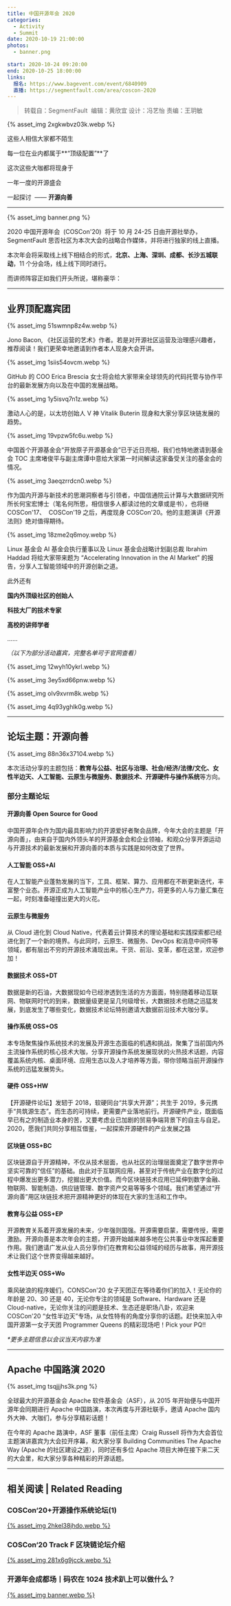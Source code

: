 ```yaml
---
title: 中国开源年会 2020
categories:
  - Activity
  - Summit
date: 2020-10-19 21:00:00
photos:
  - banner.png

start: 2020-10-24 09:20:00
end: 2020-10-25 18:00:00
links:
  报名: https://www.bagevent.com/event/6840909
  直播: https://segmentfault.com/area/coscon-2020
---
```



> 转载自：SegmentFault
> 编辑：黄欣宜
> 设计：冯艺怡
> 责编：王玥敏

{% asset_img 2xgkwbvz03k.webp  %}

这些人相信大家都不陌生

每一位在业内都属于**“顶级配置”**了

这次这些大咖都将现身于

一年一度的开源盛会

一起探讨  —— **开源向善**


---

{% asset_img banner.png  %}

2020 中国开源年会  (COSCon'20)  将于 10 月 24-25 日由开源社举办，SegmentFault 思否社区为本次大会的战略合作媒体，并将进行独家的线上直播。

本次年会将采取线上线下相结合的形式，**北京、上海、深圳、成都、长沙五城联动**，11 个分会场，线上线下同时进行。

而讲师阵容正如我们开头所说，堪称豪华：

---

## 业界顶配嘉宾团

{% asset_img 51swmnp8z4w.webp  %}

Jono Bacon, 《社区运营的艺术》作者。若是对开源社区运营及治理感兴趣者，推荐阅读！我们更荣幸地邀请到作者本人现身大会开讲。

{% asset_img 1siis54ovcm.webp  %}

GitHub 的 COO Erica Brescia 女士将会给大家带来全球领先的代码托管与协作平台的最新发展方向以及在中国的发展战略。

{% asset_img 1y5isvq7n1z.webp  %}

激动人心的是，以太坊创始人 V 神 Vitalik Buterin 现身和大家分享区块链发展的趋势。

{% asset_img 19vpzw5fc6u.webp  %}

中国首个开源基金会“开放原子开源基金会”已于近日亮相，我们也特地邀请到基金会 TOC 主席堵俊平与副主席谭中意给大家第一时间解读这家备受关注的基金会的情况。

{% asset_img 3aeqzrrdcn0.webp  %}

作为国内开源与新技术的思潮洞察者与引领者，中国信通院云计算与大数据研究所所长何宝宏博士（笔名何所思，相信很多人都读过他的文章或是书），也将继 COSCon'17、  COSCon'19 之后，再度现身 COSCon'20。他的主题演讲《开源法则》绝对值得期待。

{% asset_img 18zme2q6moy.webp  %}

Linux 基金会 AI 基金会执行董事以及 Linux 基金会战略计划副总裁 Ibrahim Haddad 将给大家带来题为 “Accelerating Innovation in the AI Market” 的报告，分享人工智能领域中的开源创新之道。

此外还有

**国内外顶级社区的创始人**

**科技大厂的技术专家**

**高校的讲师学者**

……

_（以下为部分活动嘉宾，完整名单可于官网查看）_

{% asset_img 12wyh10ykrl.webp  %}

{% asset_img 3ey5xd66pnw.webp  %}

{% asset_img olv9xvrm8k.webp  %}

{% asset_img 4q93yghlk0g.webp  %}

---

## 论坛主题：开源向善

{% asset_img 88n36x37104.webp  %}

本次活动分享的主题包括：**教育与公益、社区与治理、社会/经济/法律/文化、女性半边天、人工智能、云原生与微服务、数据技术、开源硬件与操作系统**等方向。

### 部分主题论坛

#### 开源向善 Open Source for Good

中国开源年会作为国内最具影响力的开源爱好者聚会品牌，今年大会的主题是「开源向善」，由来自于国内外领头羊的开源基金会和企业领袖，和观众分享开源运动与开源技术的最新发展和开源向善的本质与实践是如何改变了世界。

#### 人工智能 OSS+AI

在人工智能产业蓬勃发展的当下，工具、框架、算力、应用都在不断更新迭代，丰富整个业态。开源正成为人工智能产业中的核心生产力，将更多的人与力量汇集在一起，时刻准备碰撞出更大的火花。

#### 云原生与微服务

从 Cloud 进化到 Cloud Native，代表着云计算技术的理论基础和实践探索都已经进化到了一个新的境界。与此同时，云原生、微服务、DevOps 和消息中间件等领域，都有层出不穷的开源技术涌现出来。干货、前沿、变革，都在这里，欢迎参加！

#### 数据技术 OSS+DT

数据是新的石油，大数据现如今已经渗透到生活的方方面面，特别随着移动互联网、物联网时代的到来，数据量级更是呈几何级增长，大数据技术也随之迅猛发展，到底发生了哪些变化，数据技术论坛特别邀请大数据前沿技术大咖分享。

#### 操作系统 OSS+OS

本专场聚焦操作系统技术的发展及开源生态面临的机遇和挑战，聚集了当前国内外主流操作系统的核心技术大咖，分享开源操作系统发展现状的火热技术话题，内容覆盖系统内核、桌面环境、应用生态以及人才培养等方面，带你领略当前开源操作系统的迅猛发展势头。

#### 硬件 OSS+HW

【开源硬件论坛】发轫于 2018，软硬同台“共享大开源”；共生于 2019，多元携手“共筑源生态”。而生态的可持续，更需要产业落地前行。开源硬件产业，既面临早已有之的制造业本身的苦，又要考虑业已加剧的贸易争端背景下的自主与自足。2020，愿我们共同分享相互借鉴，一起探索开源硬件的产业发展之路

#### 区块链 OSS+BC

区块链源自于开源精神，不仅从技术层面，也从社区的治理层面奠定了数字世界中坚实可靠的“信任”的基础。由此对于互联网应用，甚至对于传统产业在数字化的过程中爆发出更多潜力，挖掘出更大价值。而今区块链技术应用已延伸到数字金融、物联网、智能制造、供应链管理、数字资产交易等等多个领域。我们希望通过“开源向善”用区块链技术把开源精神更好的体现在大家的生活和工作中。

#### 教育与公益 OSS+EP

开源教育关系着开源发展的未来，少年强则国强。开源需要启蒙，需要传授，需要激励。开源向善是本次年会的主题，开源开始越来越多地在公共事业中发挥起重要作用。我们邀请广发从业人员分享你们在教育和公益领域的经历与故事，用开源技术让我们这个世界变得越来越好。

#### 女性半边天 OSS+Wo

乘风破浪的程序媛们，CONSCon'20 女子天团正在等待着你们的加入！无论你的年龄是 20、30 还是 40，无论你专注的领域是 Software、Hardware 还是 Cloud-native，无论你关注的问题是技术、生态还是职场八卦，欢迎来 COSCon'20 “女性半边天”专场，从女性特有的角度分享你的话题。赶快来加入中国开源第一女子天团 Programmer Queens 的精彩现场吧！Pick your PQ!!

_\*更多主题信息以会议当天内容为准_

---

## Apache 中国路演 2020

{% asset_img tsqjjjhs3k.png  %}

全球最大的开源基金会 Apache 软件基金会（ASF），从 2015 年开始便与中国开源年会同期进行 Apache 中国路演，本次再度与开源社联手，邀请 Apache 国内外大神、大咖们，参与分享精彩话题！

在今年的 Apache 路演中，ASF 董事（前任主席）Craig Russell 将作为大会首位主题演讲嘉宾为大会拉开序幕，和大家分享 Building Communities The Apache Way (Apache 的社区建设之道），同时还有多位 Apache 项目大神在接下来二天的大会里，和大家分享各种精彩的开源话题。

---

## 相关阅读 | Related Reading

### COSCon‘20+开源操作系统论坛(1)

[{% asset_img 2hkel38jhdo.webp  %}](https://mp.weixin.qq.com/s/UC31kb8dUT7TI2ZBK8jRRA)

### COSCon‘20 Track F 区块链论坛介绍

[{% asset_img 281x6g9jcck.webp  %}](https://mp.weixin.qq.com/s/P7qKuUyp0zoUGi1GCir3bA)

### 开源年会成都场丨码农在 1024 技术趴上可以做什么？

[{% asset_img banner.webp  %}](https://mp.weixin.qq.com/s/JJTXxLDloiYXQpqAhubiAg)
